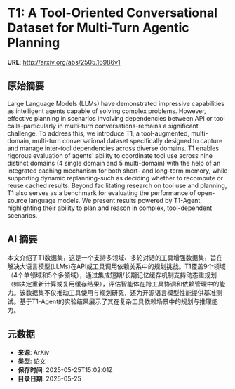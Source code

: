 # T1: A Tool-Oriented Conversational Dataset for Multi-Turn Agentic Planning

**URL**: http://arxiv.org/abs/2505.16986v1

## 原始摘要

Large Language Models (LLMs) have demonstrated impressive capabilities as
intelligent agents capable of solving complex problems. However, effective
planning in scenarios involving dependencies between API or tool
calls-particularly in multi-turn conversations-remains a significant challenge.
To address this, we introduce T1, a tool-augmented, multi-domain, multi-turn
conversational dataset specifically designed to capture and manage inter-tool
dependencies across diverse domains. T1 enables rigorous evaluation of agents'
ability to coordinate tool use across nine distinct domains (4 single domain
and 5 multi-domain) with the help of an integrated caching mechanism for both
short- and long-term memory, while supporting dynamic replanning-such as
deciding whether to recompute or reuse cached results. Beyond facilitating
research on tool use and planning, T1 also serves as a benchmark for evaluating
the performance of open-source language models. We present results powered by
T1-Agent, highlighting their ability to plan and reason in complex,
tool-dependent scenarios.


## AI 摘要

本文介绍了T1数据集，这是一个支持多领域、多轮对话的工具增强数据集，旨在解决大语言模型(LLMs)在API或工具调用依赖关系中的规划挑战。T1覆盖9个领域（4个单领域和5个多领域），通过集成短期/长期记忆缓存机制支持动态重规划（如决定重新计算或复用缓存结果），评估智能体在跨工具协调和依赖管理中的能力。该数据集不仅推动工具使用与规划研究，还为开源语言模型性能提供基准测试。基于T1-Agent的实验结果展示了其在复杂工具依赖场景中的规划与推理能力。

## 元数据

- **来源**: ArXiv
- **类型**: 论文
- **保存时间**: 2025-05-25T15:02:01Z
- **目录日期**: 2025-05-25
